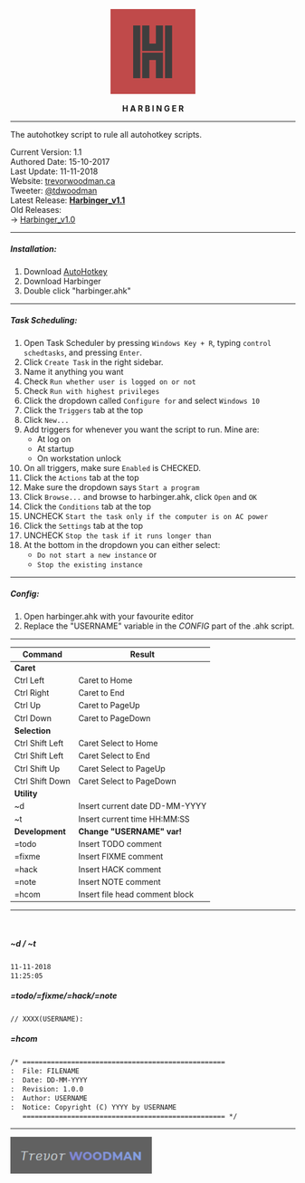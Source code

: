 <p align="center">
  <img width="150" height="auto" src="harbinger.png">
</p>

<p align="center"><b>H A R B I N G E R</b></p>

---

The autohotkey script to rule all autohotkey scripts.

Current Version: 1.1
<br>
Authored Date: 15-10-2017
<br>
Last Update: 11-11-2018
<br>
Website: <a href="https://trevorwoodman.ca">trevorwoodman.ca</a>
<br>
Tweeter: <a href="https://twitter.com/tdwoodman">@tdwoodman</a>
<br>
Latest Release: <a href="https://github.com/tdwoodman/harbinger/releases"><b>Harbinger_v1.1</b></a>
<br>
Old Releases:
<br>
-> <a href="https://github.com/tdwoodman/harbinger/releases/download/v1.0/harbinger.ahk">Harbinger_v1.0</a>

---

##### Installation:

1. Download <a href="https://autohotkey.com/">AutoHotkey</a>
2. Download Harbinger
3. Double click "harbinger.ahk"

---

##### Task Scheduling:
1. Open Task Scheduler by pressing `Windows Key + R`, typing `control schedtasks`, and pressing `Enter`.
2. Click `Create Task` in the right sidebar.
3. Name it anything you want
4. Check `Run whether user is logged on or not`
5. Check `Run with highest privileges`
6. Click the dropdown called `Configure for` and select `Windows 10`
7. Click the `Triggers` tab at the top
8. Click `New...`
9. Add triggers for whenever you want the script to run. Mine are:
    - At log on
    - At startup
    - On workstation unlock
10. On all triggers, make sure `Enabled` is CHECKED.
11. Click the `Actions` tab at the top
12. Make sure the dropdown says `Start a program`
13. Click `Browse...` and browse to harbinger.ahk, click `Open` and `OK`
14. Click the `Conditions` tab at the top
15. UNCHECK `Start the task only if the computer is on AC power`
16. Click the `Settings` tab at the top
17. UNCHECK `Stop the task if it runs longer than`
18. At the bottom in the dropdown you can either select:
    - `Do not start a new instance` or
    - `Stop the existing instance`

---

##### Config:

1. Open harbinger.ahk with your favourite editor
2. Replace the "USERNAME" variable in the *CONFIG* part of the .ahk script.

---
  Command | Result
  ---- | ----
  **Caret** |
  Ctrl Left | Caret to Home
  Ctrl Right | Caret to End
  Ctrl Up | Caret to PageUp
  Ctrl Down | Caret to PageDown
  **Selection** |
  Ctrl Shift Left | Caret Select to Home
  Ctrl Shift Left | Caret Select to End
  Ctrl Shift Up | Caret Select to PageUp
  Ctrl Shift Down | Caret Select to PageDown
  **Utility** |
  ~d | Insert current date DD-MM-YYYY
  ~t | Insert current time HH:MM:SS
  **Development** | **Change "USERNAME" var!**
  =todo | Insert TODO comment
  =fixme | Insert FIXME comment
  =hack | Insert HACK comment
  =note | Insert NOTE comment
  =hcom | Insert file head comment block

---

<br>

##### ~d / ~t
```
11-11-2018
11:25:05
```

##### =todo/=fixme/=hack/=note
```
// XXXX(USERNAME):
```

##### =hcom
```
/* ==================================================
:  File: FILENAME
:  Date: DD-MM-YYYY
:  Revision: 1.0.0
:  Author: USERNAME
:  Notice: Copyright (C) YYYY by USERNAME
   ================================================== */
```

---

<a href="https://trevorwoodman.ca">
  <img width="250" height="auto" src="tdw.png" title="My website">
</a>
